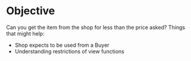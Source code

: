 # Objective

Сan you get the item from the shop for less than the price asked?
Things that might help:

-   Shop expects to be used from a Buyer
-   Understanding restrictions of view functions
